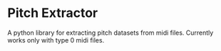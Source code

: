 # Pitch Extractor

A python library for extracting pitch datasets from midi files. Currently works only with type 0 midi files. 